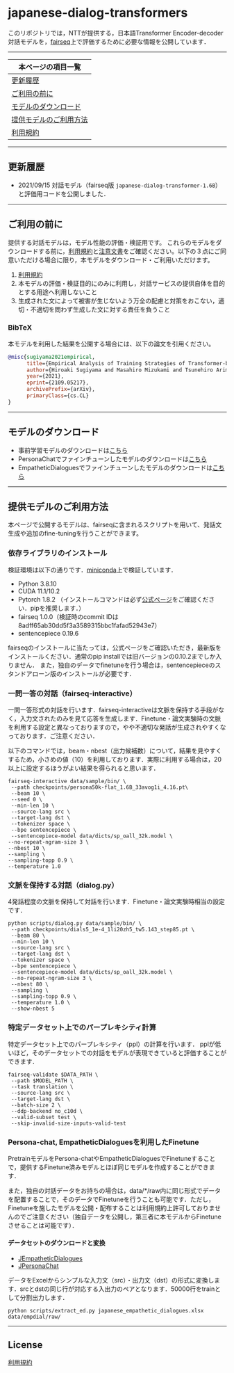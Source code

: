 # japanese-dialog-transformers

このリポジトリでは，NTTが提供する，日本語Transformer Encoder-decoder対話モデルを，[fairseq](https://github.com/pytorch/fairseq)上で評価するために必要な情報を公開しています．

---

| 本ページの項目一覧 |
|-|
| [更新履歴](#更新履歴) |
| [ご利用の前に](#ご利用の前に) |
| [モデルのダウンロード](#モデルのダウンロード) |
| [提供モデルのご利用方法](#提供モデルのご利用方法) |
| [利用規約](LICENSE) |

---

## 更新履歴

* 2021/09/15 対話モデル（fairseq版 `japanese-dialog-transformer-1.6B`）と評価用コードを公開しました．

---

## ご利用の前に
提供する対話モデルは，モデル性能の評価・検証用です。
これらのモデルをダウンロードする前に，[利用規約](LICENSE)と[注意文書](Notice-jp.md)をご確認ください。以下の３点にご同意いただける場合に限り，本モデルをダウンロード・ご利用いただけます。
1. [利用規約](LICENSE)
2. 本モデルの評価・検証目的にのみに利用し，対話サービスの提供自体を目的とする用途へ利用しないこと
3. 生成された文によって被害が生じないよう万全の配慮と対策をおこない，適切・不適切を問わず生成した文に対する責任を負うこと

### BibTeX
本モデルを利用した結果を公開する場合には、以下の論文を引用ください。
<!-- You can use the following BibTeX entry for citation if you find our method useful. -->
```BibTeX
@misc{sugiyama2021empirical,
      title={Empirical Analysis of Training Strategies of Transformer-based Japanese Chit-chat Systems}, 
      author={Hiroaki Sugiyama and Masahiro Mizukami and Tsunehiro Arimoto and Hiromi Narimatsu and Yuya Chiba and Hideharu Nakajima and Toyomi Meguro},
      year={2021},
      eprint={2109.05217},
      archivePrefix={arXiv},
      primaryClass={cs.CL}
}
```

---
## モデルのダウンロード
- 事前学習モデルのダウンロードは[こちら](https://www.dropbox.com/s/k3ugxmr7nw6t86l/japanese-dialog-transformer-1.6B.pt?dl=0)
- PersonaChatでファインチューンしたモデルのダウンロードは[こちら](https://www.dropbox.com/s/e5ib6rhsbldup3v/japanese-dialog-transformer-1.6B-persona50k.pt?dl=0)
- EmpatheticDialoguesでファインチューンしたモデルのダウンロードは[こちら](https://www.dropbox.com/s/laqz0jcgxvpxiy0/japanese-dialog-transformer-1.6B-empdial50k.pt?dl=0)

---

## 提供モデルのご利用方法

本ページで公開するモデルは、fairseqに含まれるスクリプトを用いて、発話文生成や追加のfine-tuningを行うことができます。

### 依存ライブラリのインストール
検証環境は以下の通りです．[miniconda](https://repo.anaconda.com/miniconda/Miniconda3-py38_4.10.3-Linux-x86_64.sh)上で検証しています．
- Python 3.8.10
- CUDA 11.1/10.2
- Pytorch 1.8.2 （インストールコマンドは必ず[公式ページ](https://pytorch.org/get-started/locally/)をご確認ください．pipを推奨します．）
- fairseq 1.0.0（検証時のcommit IDは8adff65ab30dd5f3a3589315bbc1fafad52943e7）
- sentencepiece 0.19.6

fairseqのインストールに当たっては，公式ページをご確認いただき，最新版をインストールください．通常のpip installでは旧バージョンの0.10.2までしか入りません．
また，独自のデータでfinetuneを行う場合は，sentencepieceのスタンドアローン版のインストールが必要です．

### 一問一答の対話（fairseq-interactive）
一問一答形式の対話を行います．fairseq-interactiveは文脈を保持する手段がなく，入力文されたのみを見て応答を生成します．Finetune・論文実験時の文脈を利用する設定と異なっておりますので，やや不適切な発話が生成されやすくなっております．ご注意ください．

以下のコマンドでは，beam・nbest（出力候補数）について，結果を見やすくするため，小さめの値（10）を利用しております．実際に利用する場合は，20以上に設定するほうがよい結果を得られると思います．

~~~
fairseq-interactive data/sample/bin/ \
 --path checkpoints/persona50k-flat_1.6B_33avog1i_4.16.pt\
 --beam 10 \
 --seed 0 \
 --min-len 10 \
 --source-lang src \
 --target-lang dst \
 --tokenizer space \
 --bpe sentencepiece \
 --sentencepiece-model data/dicts/sp_oall_32k.model \
--no-repeat-ngram-size 3 \
--nbest 10 \
--sampling \
--sampling-topp 0.9 \
--temperature 1.0 
~~~

### 文脈を保持する対話（dialog.py）
4発話程度の文脈を保持して対話を行います．Finetune・論文実験時相当の設定です．

~~~
python scripts/dialog.py data/sample/bin/ \
 --path checkpoints/dials5_1e-4_1li20zh5_tw5.143_step85.pt \
 --beam 80 \
 --min-len 10 \
 --source-lang src \
 --target-lang dst \
 --tokenizer space \
 --bpe sentencepiece \
 --sentencepiece-model data/dicts/sp_oall_32k.model \
 --no-repeat-ngram-size 3 \
 --nbest 80 \
 --sampling \
 --sampling-topp 0.9 \
 --temperature 1.0 \
 --show-nbest 5
~~~

### 特定データセット上でのパープレキシティ計算
特定データセット上でのパープレキシティ（ppl）の計算を行います．
pplが低いほど，そのデータセットでの対話をモデルが表現できていると評価することができます．

~~~
fairseq-validate $DATA_PATH \
 --path $MODEL_PATH \
 --task translation \
 --source-lang src \
 --target-lang dst \
 --batch-size 2 \ 
 --ddp-backend no_c10d \
 --valid-subset test \ 
 --skip-invalid-size-inputs-valid-test 
~~~

### Persona-chat, EmpatheticDialoguesを利用したFinetune
PretrainモデルをPersona-chatやEmpatheticDialoguesでFinetuneすることで，提供するFinetune済みモデルとほぼ同じモデルを作成することができます．

また，独自の対話データをお持ちの場合は，data/*/raw内に同じ形式でデータを配置することで，そのデータでFinetuneを行うことも可能です．ただし，Finetuneを施したモデルを公開・配布することは利用規約上許可しておりませんのでご注意ください（独自データを公開し，第三者に本モデルからFinetuneさせることは可能です）．
#### データセットのダウンロードと変換

* [JEmpatheticDialogues](https://www.dropbox.com/s/rkzyeu58p48ndz3/japanese_empathetic_dialogues.xlsx?dl=0)
* [JPersonaChat](https://www.dropbox.com/s/sda9wzexh7ntlij/japanese_persona_chat.xlsx?dl=0
)

データをExcelからシンプルな入力文（src）・出力文（dst）の形式に変換します．srcとdstの同じ行が対応する入出力のペアとなります．50000行をtrainとして分割出力します．
~~~
python scripts/extract_ed.py japanese_empathetic_dialogues.xlsx data/empdial/raw/
~~~

---

## License

[利用規約](LICENSE.md)